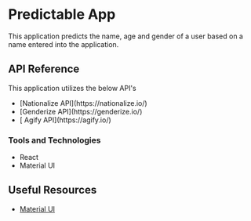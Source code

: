 
# Predictable App

This application predicts the name, age and gender of a user based on a name entered into the application.


## API Reference

This application utilizes the below API's
<ul>
  <li>[Nationalize API](https://nationalize.io/)</li>
 <li>[Genderize API](https://genderize.io/)</li>
  <li>[ Agify API](https://agify.io/)</li>
</ul>


### Tools and Technologies

- React
- Material UI



## Useful Resources

 - [Material UI](https://mui.com/material-ui/)

